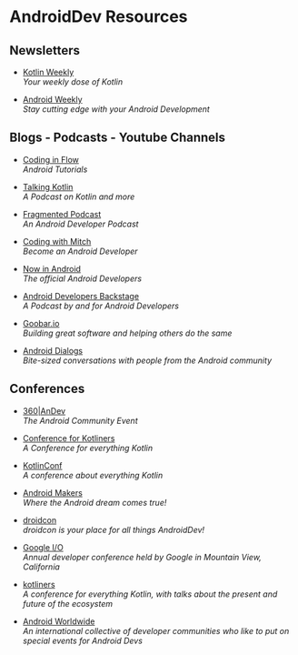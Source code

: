 # AndroidDev Resources

## Newsletters

- [Kotlin Weekly](http://www.kotlinweekly.net) </br> _Your weekly dose of Kotlin_

- [Android Weekly](https://androidweekly.net) </br> _Stay cutting edge with your Android Development_ 

## Blogs - Podcasts - Youtube Channels

- [Coding in Flow](https://codinginflow.com) </br> _Android Tutorials_

- [Talking Kotlin](https://talkingkotlin.com) </br> _A Podcast on Kotlin and more_

- [Fragmented Podcast](https://fragmentedpodcast.com) </br> _An Android Developer Podcast_

- [Coding with Mitch](https://codingwithmitch.com) </br> _Become an Android Developer_

- [Now in Android](http://nowinandroid.googledevelopers.libsynpro.com) </br> _The official Android Developers_

- [Android Developers Backstage](http://androidbackstage.blogspot.com) </br> _A Podcast by and for Android Developers_

- [Goobar.io](https://goobar.io) </br> _Building great software and helping others do the same_

- [Android Dialogs](https://www.youtube.com/channel/UCMEmNnHT69aZuaOrE-dF6ug) </br> _Bite-sized conversations with people from the Android community_


## Conferences

- [360|AnDev](http://360andev.com) </br> _The Android Community Event_

- [Conference for Kotliners](https://kotliners.com/conference) </br> _A Conference for everything Kotlin_

- [KotlinConf](https://kotlinconf.com) </br> _A conference about everything Kotlin_

- [Android Makers](https://androidmakers.fr) </br> _Where the Android dream comes true!_

- [droidcon](https://www.droidcon.com) </br> _droidcon is your place for all things AndroidDev!_

- [Google I/O](https://events.google.com/io/) </br> _Annual developer conference held by Google in Mountain View, California_

- [kotliners](https://kotliners.com/conference/) </br> _A conference for everything Kotlin, with talks about the present and future of the ecosystem_

- [Android Worldwide](https://android-worldwide.com) </br> _An international collective of developer communities who like to put on special events for Android Devs_ 


